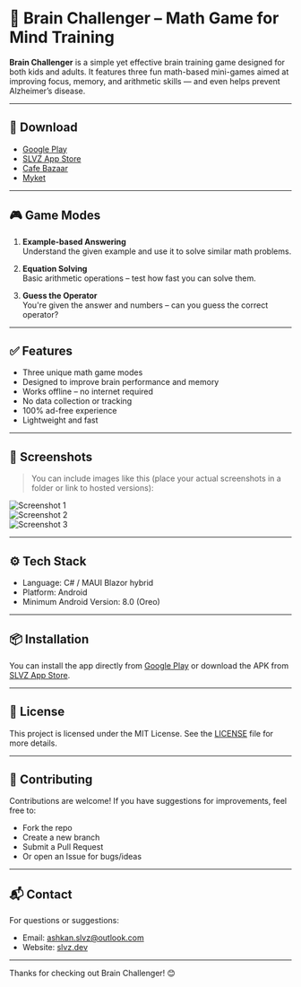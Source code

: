 # 🧠 Brain Challenger – Math Game for Mind Training

**Brain Challenger** is a simple yet effective brain training game designed for both kids and adults. It features three fun math-based mini-games aimed at improving focus, memory, and arithmetic skills — and even helps prevent Alzheimer’s disease.

---

## 📲 Download

- [Google Play](https://play.google.com/store/apps/details?id=com.slvz.brainchallenger)
- [SLVZ App Store](https://apps.slvz.dev/android/com.slvz.brainchallenger)
- [Cafe Bazaar](https://cafebazaar.ir/app/com.slvz.brainchallenger)
- [Myket](https://myket.ir/app/com.slvz.brainchallenger)

---

## 🎮 Game Modes

1. **Example-based Answering**  
   Understand the given example and use it to solve similar math problems.

2. **Equation Solving**  
   Basic arithmetic operations – test how fast you can solve them.

3. **Guess the Operator**  
   You're given the answer and numbers – can you guess the correct operator?

---

## ✅ Features

- Three unique math game modes  
- Designed to improve brain performance and memory  
- Works offline – no internet required  
- No data collection or tracking  
- 100% ad-free experience  
- Lightweight and fast

---

## 📸 Screenshots

> You can include images like this (place your actual screenshots in a folder or link to hosted versions):

![Screenshot 1](https://apps.slvz.dev/android/com.slvz.brainchallenger/screenshot1.png)  
![Screenshot 2](https://apps.slvz.dev/android/com.slvz.brainchallenger/screenshot2.png)  
![Screenshot 3](https://apps.slvz.dev/android/com.slvz.brainchallenger/screenshot3.png)

---

## ⚙️ Tech Stack

- Language: C# / MAUI Blazor hybrid  
- Platform: Android  
- Minimum Android Version: 8.0 (Oreo)

---

## 📦 Installation

You can install the app directly from [Google Play](https://play.google.com/store/apps/details?id=com.slvz.brainchallenger) or download the APK from [SLVZ App Store](https://apps.slvz.dev/android/com.slvz.brainchallenger).

---

## 📝 License

This project is licensed under the MIT License. See the [LICENSE](LICENSE) file for more details.

---

## 🙌 Contributing

Contributions are welcome! If you have suggestions for improvements, feel free to:

- Fork the repo  
- Create a new branch  
- Submit a Pull Request  
- Or open an Issue for bugs/ideas

---

## 📬 Contact

For questions or suggestions:

- Email: [ashkan.slvz@outlook.com](mailto:ashkan.slvz@outlook.com)  
- Website: [slvz.dev](https://slvz.dev)

---

Thanks for checking out Brain Challenger! 😊
